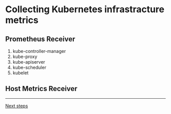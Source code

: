 # Collecting Kubernetes infrastracture metrics

## Prometheus Receiver

1. kube-controller-manager
2. kube-proxy
3. kube-apiserver
4. kube-scheduler
5. kubelet

## Host Metrics Receiver

---
[Next steps](./07-correlation.md)
